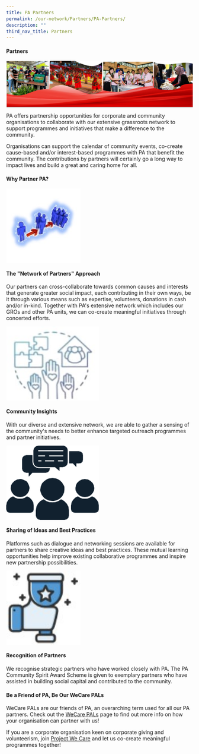 ```yaml
---
title: PA Partners
permalink: /our-network/Partners/PA-Partners/
description: ""
third_nav_title: Partners
---
```

#### Partners
<img style="width:700px"  align="center" src="/images/Our%20Network/Partners/banner%20for%20PA%20website%20partners.png"><br>

PA offers partnership opportunities for corporate and community organisations to collaborate with our extensive grassroots network to support programmes and initiatives that make a difference to the community.

Organisations can support the calendar of community events, co-create cause-based and/or interest-based programmes with PA that benefit the community. The contributions by partners will certainly go a long way to impact lives and build a great and caring home for all.

#### Why Partner PA?
<img style="height:200px;width:200px"  align="center" src="/images/Our%20Network/Partners/icon1.jpg"><br>

#### The "Network of Partners" Approach

Our partners can cross-collaborate towards common causes and interests that generate greater social impact, each contributing in their own ways, be it through various means such as expertise, volunteers, donations in cash and/or in-kind. Together with PA's extensive network which includes our GROs and other PA units, we can co-create meaningful initiatives through concerted efforts.

<img style="height:200px;width:250px" align="center" src="/images/Our%20Network/Partners/icon2.jpg"><br>

#### Community Insights

With our diverse and extensive network, we are able to gather a sensing of the community's needs to better enhance targeted outreach programmes and partner initiatives.

<img style="height:200px;width:250px" align="center" src="/images/Our%20Network/Partners/icon3.png"><br>

#### Sharing of Ideas and Best Practices
Platforms such as dialogue and networking sessions are available for partners to share creative ideas and best practices. These mutual learning opportunities help improve existing collaborative programmes and inspire new partnership possibilities.

<img style="height:200px;width:200px" align="center" src="/images/Our%20Network/Partners/icon4.jpg"><br>

#### Recognition of Partners

We recognise strategic partners who have worked closely with PA. The PA Community Spirit Award Scheme is given to exemplary partners who have assisted in building social capital and contributed to the community.


#### Be a Friend of PA, Be Our WeCare PALs

WeCare PALs are our friends of PA, an overarching term used for all our PA partners. Check out the [WeCare PALs](/our-network/Partners/WeCare-PALs) page to find out more info on how your organisation can partner with us!

If you are a corporate organisation keen on corporate giving and volunteerism, join [Project We Care](/our-network/partners/project-we-care) and let us co-create meaningful programmes together!